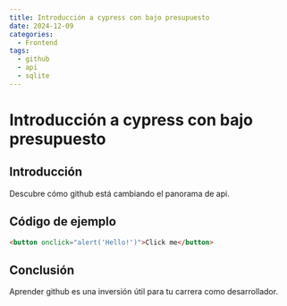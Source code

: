 ```yaml
---
title: Introducción a cypress con bajo presupuesto
date: 2024-12-09
categories:
  - Frontend
tags:
  - github
  - api
  - sqlite
---
```


# Introducción a cypress con bajo presupuesto

## Introducción

Descubre cómo github está cambiando el panorama de api.

## Código de ejemplo

```html
<button onclick="alert('Hello!')">Click me</button>
```

## Conclusión

Aprender github es una inversión útil para tu carrera como desarrollador.